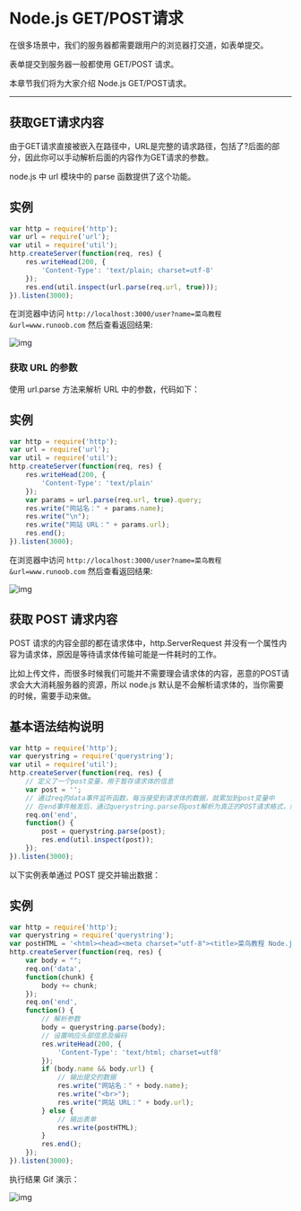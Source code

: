 # Node.js GET/POST请求

在很多场景中，我们的服务器都需要跟用户的浏览器打交道，如表单提交。

表单提交到服务器一般都使用 GET/POST 请求。

本章节我们将为大家介绍 Node.js GET/POST请求。

------

## 获取GET请求内容

由于GET请求直接被嵌入在路径中，URL是完整的请求路径，包括了?后面的部分，因此你可以手动解析后面的内容作为GET请求的参数。

node.js 中 url 模块中的 parse 函数提供了这个功能。

## 实例

~~~js
var http = require('http');
var url = require('url');
var util = require('util');
http.createServer(function(req, res) {
    res.writeHead(200, {
        'Content-Type': 'text/plain; charset=utf-8'
    });
    res.end(util.inspect(url.parse(req.url, true)));
}).listen(3000);
~~~

在浏览器中访问 `http://localhost:3000/user?name=菜鸟教程&url=www.runoob.com` 然后查看返回结果:

![img](https://www.runoob.com/wp-content/uploads/2014/06/4A1C02B2-2EB8-4976-9F35-F3760713D495.jpg)

### 获取 URL 的参数

使用 url.parse 方法来解析 URL 中的参数，代码如下：

## 实例

~~~js
var http = require('http');
var url = require('url');
var util = require('util');
http.createServer(function(req, res) {
    res.writeHead(200, {
        'Content-Type': 'text/plain'
    });
    var params = url.parse(req.url, true).query;
    res.write("网站名：" + params.name);
    res.write("\n");
    res.write("网站 URL：" + params.url);
    res.end();
}).listen(3000);
~~~


在浏览器中访问 `http://localhost:3000/user?name=菜鸟教程&url=www.runoob.com` 然后查看返回结果:

![img](https://www.runoob.com/wp-content/uploads/2014/06/ADF34B0E-6715-41EE-9A88-4BE067100868.jpg)


## 获取 POST 请求内容

POST 请求的内容全部的都在请求体中，http.ServerRequest 并没有一个属性内容为请求体，原因是等待请求体传输可能是一件耗时的工作。

比如上传文件，而很多时候我们可能并不需要理会请求体的内容，恶意的POST请求会大大消耗服务器的资源，所以 node.js 默认是不会解析请求体的，当你需要的时候，需要手动来做。

## 基本语法结构说明

~~~js
var http = require('http');
var querystring = require('querystring');
var util = require('util');
http.createServer(function(req, res) {
    // 定义了一个post变量，用于暂存请求体的信息    
    var post = '';
    // 通过req的data事件监听函数，每当接受到请求体的数据，就累加到post变量中    req.on('data', function(chunk){            post += chunk;    });     
    // 在end事件触发后，通过querystring.parse将post解析为真正的POST请求格式，然后向客户端返回。    
    req.on('end',
    function() {
        post = querystring.parse(post);
        res.end(util.inspect(post));
    });
}).listen(3000);
~~~

以下实例表单通过 POST 提交并输出数据：

## 实例

~~~js
var http = require('http');
var querystring = require('querystring');
var postHTML = '<html><head><meta charset="utf-8"><title>菜鸟教程 Node.js 实例</title></head>' + '<body>' + '<form method="post">' + '网站名： <input name="name"><br>' + '网站 URL： <input name="url"><br>' + '<input type="submit">' + '</form>' + '</body></html>';
http.createServer(function(req, res) {
    var body = "";
    req.on('data',
    function(chunk) {
        body += chunk;
    });
    req.on('end',
    function() {
        // 解析参数    
        body = querystring.parse(body);
        // 设置响应头部信息及编码    
        res.writeHead(200, {
            'Content-Type': 'text/html; charset=utf8'
        });
        if (body.name && body.url) {
            // 输出提交的数据        
            res.write("网站名：" + body.name);
            res.write("<br>");
            res.write("网站 URL：" + body.url);
        } else {
            // 输出表单        
            res.write(postHTML);
        }
        res.end();
    });
}).listen(3000);
~~~
执行结果 Gif 演示：

![img](https://www.runoob.com/wp-content/uploads/2014/06/nodepost.gif)